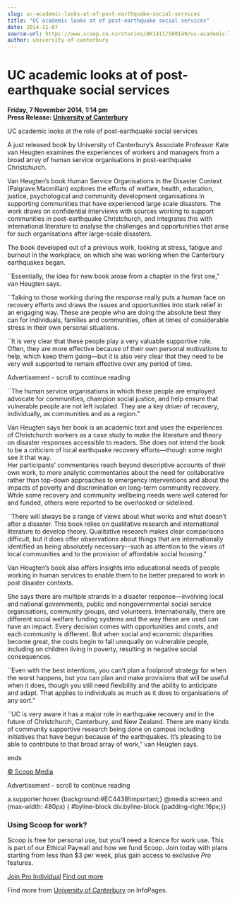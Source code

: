 ```yaml
---
slug: uc-academic-looks-at-of-post-earthquake-social-services
title: "UC academic looks at of post-earthquake social services"
date: 2014-11-07
source-url: https://www.scoop.co.nz/stories/AK1411/S00149/uc-academic-looks-at-of-post-earthquake-social-services.htm
author: university-of-canterbury
---
```

UC academic looks at of post-earthquake social services
=======================================================

**Friday, 7 November 2014, 1:14 pm**  
**Press Release: [University of Canterbury](https://info.scoop.co.nz/University_of_Canterbury)**

UC academic looks at the role of post-earthquake social services  

A just released book by University of Canterbury’s Associate Professor Kate van Heugten examines the experiences of workers and managers from a broad array of human service organisations in post-earthquake Christchurch.

Van Heugten’s book Human Service Organisations in the Disaster Context (Palgrave Macmillan) explores the efforts of welfare, health, education, justice, psychological and community development organisations in supporting communities that have experienced large scale disasters. The work draws on confidential interviews with sources working to support communities in post-earthquake Christchurch, and integrates this with international literature to analyse the challenges and opportunities that arise for such organisations after large-scale disasters.

The book developed out of a previous work, looking at stress, fatigue and burnout in the workplace, on which she was working when the Canterbury earthquakes began.

\`\`Essentially, the idea for new book arose from a chapter in the first one,” van Heugten says.

\`\`Talking to those working during the response really puts a human face on recovery efforts and draws the issues and opportunities into stark relief in an engaging way. These are people who are doing the absolute best they can for individuals, families and communities, often at times of considerable stress in their own personal situations.

\`\`It is very clear that these people play a very valuable supportive role. Often, they are more effective because of their own personal motivations to help, which keep them going—but it is also very clear that they need to be very well supported to remain effective over any period of time.

Advertisement - scroll to continue reading





\`\`The human service organisations in which these people are employed advocate for communities, champion social justice, and help ensure that vulnerable people are not left isolated. They are a key driver of recovery, individually, as communities and as a region.”

Van Heugten says her book is an academic text and uses the experiences of Christchurch workers as a case study to make the literature and theory on disaster responses accessible to readers. She does not intend the book to be a criticism of local earthquake recovery efforts—though some might see it that way.  
Her participants’ commentaries reach beyond descriptive accounts of their own work, to more analytic commentaries about the need for collaborative rather than top-down approaches to emergency interventions and about the impacts of poverty and discrimination on long-term community recovery. While some recovery and community wellbeing needs were well catered for and funded, others were reported to be overlooked or sidelined.

\`\`There will always be a range of views about what works and what doesn’t after a disaster. This book relies on qualitative research and international literature to develop theory. Qualitative research makes clear comparisons difficult, but it does offer observations about things that are internationally identified as being absolutely necessary--such as attention to the views of local communities and to the provision of affordable social housing.”

Van Heugten’s book also offers insights into educational needs of people working in human services to enable them to be better prepared to work in post disaster contexts.

She says there are multiple strands in a disaster response—involving local and national governments, public and nongovernmental social service organisations, community groups, and volunteers. Internationally, there are different social welfare funding systems and the way these are used can have an impact. Every decision comes with opportunities and costs, and each community is different. But when social and economic disparities become great, the costs begin to fall unequally on vulnerable people, including on children living in poverty, resulting in negative social consequences.

\`\`Even with the best intentions, you can’t plan a foolproof strategy for when the worst happens, but you can plan and make provisions that will be useful when it does, though you still need flexibility and the ability to anticipate and adapt. That applies to individuals as much as it does to organisations of any sort.”

\`\`UC is very aware it has a major role in earthquake recovery and in the future of Christchurch, Canterbury, and New Zealand. There are many kinds of community supportive research being done on campus including initiatives that have begun because of the earthquakes. It’s pleasing to be able to contribute to that broad array of work,” van Heugten says.

ends

[© Scoop Media](http://www.scoop.co.nz/about/terms.html)  

Advertisement - scroll to continue reading



a.supporter:hover {background:#EC4438!important;} @media screen and (max-width: 480px) { #byline-block div.byline-block {padding-right:16px;}}

### Using Scoop for work?

Scoop is free for personal use, but you’ll need a licence for work use. This is part of our Ethical Paywall and how we fund Scoop. Join today with plans starting from less than $3 per week, plus gain access to exclusive _Pro_ features.  
  
[Join Pro Individual](https://pro.scoop.co.nz/Individual/?from=ProIn24) [Find out more](https://pro.scoop.co.nz/using-scoop-for-work/?from=ProIn24)

Find more from [University of Canterbury](https://info.scoop.co.nz/University_of_Canterbury) on InfoPages.